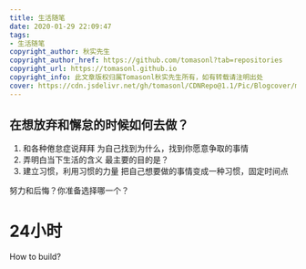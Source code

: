 ```yaml
---
title: 生活随笔
date: 2020-01-29 22:09:47
tags:
- 生活随笔
copyright_author: 秋实先生
copyright_author_href: https://github.com/tomasonl?tab=repositories
copyright_url: https://tomasonl.github.io
copyright_info: 此文章版权归属Tomasonl秋实先生所有，如有转载请注明出处
cover: https://cdn.jsdelivr.net/gh/tomasonl/CDNRepo@1.1/Pic/Blogcover/maven.jpg
---
```


## 在想放弃和懈怠的时候如何去做？
1. 和各种倦怠症说拜拜
 为自己找到为什么，找到你愿意争取的事情
2. 弄明白当下生活的含义
 最主要的目的是？
3. 建立习惯，利用习惯的力量
 把自己想要做的事情变成一种习惯，固定时间点

努力和后悔？你准备选择哪一个？

# 24小时
How to build?

